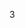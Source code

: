 <!-- [START AUTO UPDATE] -->
<!-- Please keep comment here to allow auto-update -->
3
<!-- [END AUTO UPDATE] -->
